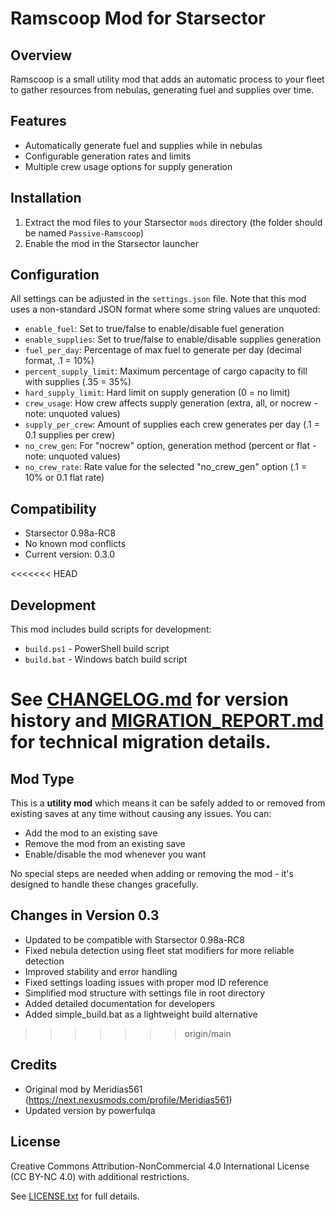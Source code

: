 # Ramscoop Mod for Starsector

## Overview
Ramscoop is a small utility mod that adds an automatic process to your fleet to gather resources from nebulas, generating fuel and supplies over time.

## Features
- Automatically generate fuel and supplies while in nebulas
- Configurable generation rates and limits
- Multiple crew usage options for supply generation

## Installation
1. Extract the mod files to your Starsector `mods` directory (the folder should be named `Passive-Ramscoop`)
2. Enable the mod in the Starsector launcher

## Configuration
All settings can be adjusted in the `settings.json` file. Note that this mod uses a non-standard JSON format where some string values are unquoted:

- `enable_fuel`: Set to true/false to enable/disable fuel generation
- `enable_supplies`: Set to true/false to enable/disable supplies generation
- `fuel_per_day`: Percentage of max fuel to generate per day (decimal format, .1 = 10%)
- `percent_supply_limit`: Maximum percentage of cargo capacity to fill with supplies (.35 = 35%)
- `hard_supply_limit`: Hard limit on supply generation (0 = no limit)
- `crew_usage`: How crew affects supply generation (extra, all, or nocrew - note: unquoted values)
- `supply_per_crew`: Amount of supplies each crew generates per day (.1 = 0.1 supplies per crew)
- `no_crew_gen`: For "nocrew" option, generation method (percent or flat - note: unquoted values)
- `no_crew_rate`: Rate value for the selected "no_crew_gen" option (.1 = 10% or 0.1 flat rate)

## Compatibility
- Starsector 0.98a-RC8
- No known mod conflicts
- Current version: 0.3.0

<<<<<<< HEAD
## Development
This mod includes build scripts for development:
- `build.ps1` - PowerShell build script
- `build.bat` - Windows batch build script

See [CHANGELOG.md](CHANGELOG.md) for version history and [MIGRATION_REPORT.md](MIGRATION_REPORT.md) for technical migration details.
=======
## Mod Type

This is a **utility mod** which means it can be safely added to or removed from existing saves at any time without causing any issues. You can:

- Add the mod to an existing save
- Remove the mod from an existing save
- Enable/disable the mod whenever you want

No special steps are needed when adding or removing the mod - it's designed to handle these changes gracefully.

## Changes in Version 0.3

- Updated to be compatible with Starsector 0.98a-RC8
- Fixed nebula detection using fleet stat modifiers for more reliable detection
- Improved stability and error handling
- Fixed settings loading issues with proper mod ID reference
- Simplified mod structure with settings file in root directory
- Added detailed documentation for developers
- Added simple_build.bat as a lightweight build alternative
>>>>>>> origin/main

## Credits
- Original mod by Meridias561 (https://next.nexusmods.com/profile/Meridias561)
- Updated version by powerfulqa

## License
Creative Commons Attribution-NonCommercial 4.0 International License (CC BY-NC 4.0) with additional restrictions.

See [LICENSE.txt](LICENSE.txt) for full details.
